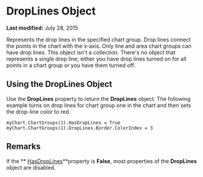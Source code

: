 
# DropLines Object

 **Last modified:** July 28, 2015

Represents the drop lines in the specified chart group. Drop lines connect the points in the chart with the x-axis. Only line and area chart groups can have drop lines. This object isn't a collection. There's no object that represents a single drop line; either you have drop lines turned on for all points in a chart group or you have them turned off.

## Using the DropLines Object

Use the  **DropLines** property to return the **DropLines** object. The following example turns on drop lines for chart group one in the chart and then sets the drop-line color to red.


```
myChart.ChartGroups(1).HasDropLines = True 
myChart.ChartGroups(1).DropLines.Border.ColorIndex = 3
```


## Remarks

If the  ** [HasDropLines](31f00864-86bc-9237-bf93-b52ab8cd1b59.md)**property is  **False**, most properties of the  **DropLines** object are disabled.

